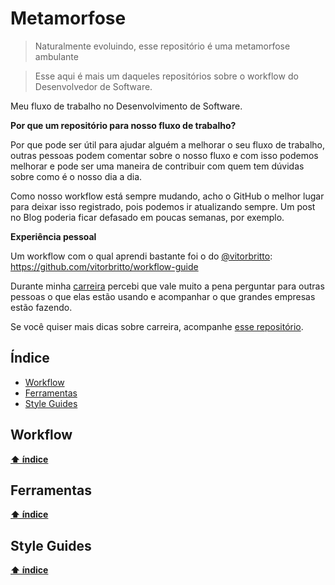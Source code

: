 # Metamorfose

> Naturalmente evoluindo, esse repositório é uma metamorfose ambulante

> Esse aqui é mais um daqueles repositórios sobre o workflow do Desenvolvedor de Software.

Meu fluxo de trabalho no Desenvolvimento de Software.

**Por que um repositório para nosso fluxo de trabalho?**

Por que pode ser útil para ajudar alguém a melhorar o seu fluxo de trabalho, outras pessoas podem comentar sobre o nosso fluxo e com isso podemos melhorar e pode ser uma maneira de contribuir com quem tem dúvidas sobre como é o nosso dia a dia.

Como nosso workflow está sempre mudando, acho o GitHub o melhor lugar para deixar isso registrado, pois podemos ir atualizando sempre. Um post no Blog poderia ficar defasado em poucas semanas, por exemplo.

**Experiência pessoal**

Um workflow com o qual aprendi bastante foi o do [@vitorbritto](https://github.com/vitorbritto/): https://github.com/vitorbritto/workflow-guide

Durante minha [carreira](https://woliveiras.com.br/posts/um-ano-como-desenvolvedor-front-end/) percebi que vale muito a pena perguntar para outras pessoas o que elas estão usando e acompanhar o que grandes empresas estão fazendo.

Se você quiser mais dicas sobre carreira, acompanhe [esse repositório](bit.ly/carreira-front-end).

## Índice

- [Workflow](#workflow)
- [Ferramentas](#ferramentas)
- [Style Guides](#style-guides)

## Workflow

**[⬆ índice](#Índice)**

## Ferramentas

**[⬆ índice](#Índice)**

## Style Guides

**[⬆ índice](#Índice)**
